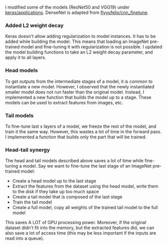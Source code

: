I modified some of the models (ResNet50 and VGG19) under [keras/applications](https://github.com/fchollet/keras/tree/master/keras/applications). DenseNet is adapted from [flyyufelix/cnn_finetune](https://github.com/flyyufelix/cnn_finetune).

### Added L2 weight decay
Keras doesn't allow adding regularization to model instances. It has to be added while building the model. This means that loading an ImageNet pre-trained model and fine-tuning it with regularization is not possible. I updated the model building functions to take an L2 weight decay parameter, and apply it to all layers.

### Head models
To get outputs from the intermediate stages of a model, it is common to instantiate a new model. However, I observed that the newly instantiated smaller model does not run faster than the original model. Instead, I implemented a new function that builds the model up to a stage. These models can be used to extract features from images, etc.

### Tail models
To fine-tune last x layers of a model, we freeze the rest of the model, and train it the same way. However, this wastes a lot of time in the forward pass. I implemented a function that builds only the part that will be trained.

### Head-tail synergy
The head and tail models described above saves a lot of time while fine-tuning a model. Say we want to fine-tune the last stage of an ImageNet pre-trained model:
* Create a head model up to the last stage
* Extract the features from the dataset using the head model, write them to the disk if they take up too much space
* Create a tail model that is composed of the last stage
* Train the tail model
* Create a full model, copy all weights of the trained tail model to the full model

This saves A LOT of GPU processing power. Moreover, if the original dataset didn't fit into the memory, but the extracted features did, we can also save a lot of access time (this may be less important if the inputs are read into a queue).
